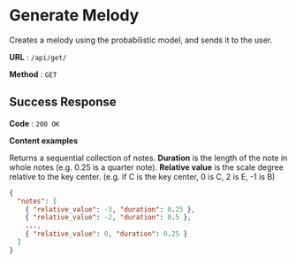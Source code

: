 # Generate Melody

Creates a melody using the probabilistic model, and sends it to the user.

**URL** : `/api/get/`

**Method** : `GET`

## Success Response

**Code** : `200 OK`

**Content examples**

Returns a sequential collection of notes.
**Duration** is the length of the note in whole notes
(e.g. 0.25 is a quarter note).
**Relative value** is the scale degree relative to the key center.
(e.g. if C is the key center, 0 is C, 2 is E, -1 is B)

```json
{
  "notes": [
    { "relative_value": -3, "duration": 0.25 },
    { "relative_value": -2, "duration": 0.5 },
    ...,
    { "relative_value": 0, "duration": 0.25 }
  ]
}
```
